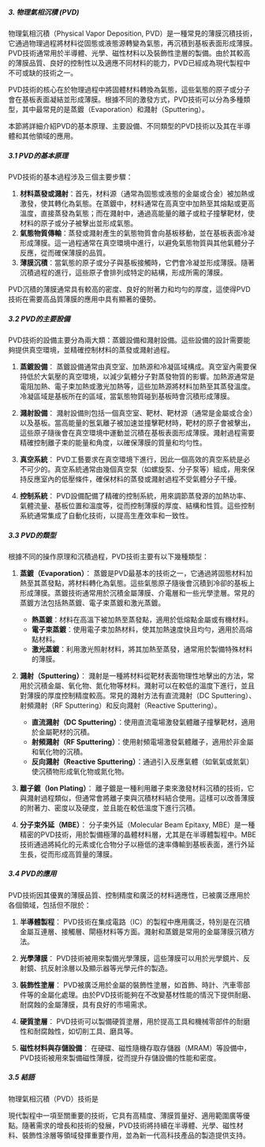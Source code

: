 ##### 3. 物理氣相沉積 (PVD)

物理氣相沉積（Physical Vapor Deposition, PVD）是一種常見的薄膜沉積技術，它通過物理過程將材料從固態或液態源轉變為氣態，再沉積到基板表面形成薄膜。PVD技術通常用於半導體、光學、磁性材料以及裝飾性塗層的製備。由於其較高的薄膜品質、良好的控制性以及適應不同材料的能力，PVD已經成為現代製程中不可或缺的技術之一。

PVD技術的核心在於物理過程中將固體材料轉換為氣態，這些氣態的原子或分子會在基板表面凝結並形成薄膜。根據不同的激發方式，PVD技術可以分為多種類型，其中最常見的是蒸鍍（Evaporation）和濺射（Sputtering）。

本節將詳細介紹PVD的基本原理、主要設備、不同類型的PVD技術以及其在半導體和其他領域的應用。

##### 3.1 PVD的基本原理

PVD技術的基本過程涉及三個主要步驟：
1. **材料蒸發或濺射**：首先，材料源（通常為固態或液態的金屬或合金）被加熱或激發，使其轉化為氣態。在蒸鍍中，材料通常在高真空中加熱至其熔點或更高溫度，直接蒸發為氣態；而在濺射中，通過高能量的離子或粒子撞擊靶材，使材料的原子或分子被擊出並形成氣態。
2. **氣態物質傳輸**：蒸發或濺射產生的氣態物質會向基板移動，並在基板表面冷凝形成薄膜。這一過程通常在真空環境中進行，以避免氣態物質與其他氣體分子反應，從而確保薄膜的品質。
3. **薄膜沉積**：當氣態的原子或分子與基板接觸時，它們會冷凝並形成薄膜。隨著沉積過程的進行，這些原子會排列成特定的結構，形成所需的薄膜。

PVD沉積的薄膜通常具有較高的密度、良好的附著力和均勻的厚度，這使得PVD技術在需要高品質薄膜的應用中具有顯著的優勢。

##### 3.2 PVD的主要設備

PVD技術的設備主要分為兩大類：蒸鍍設備和濺射設備。這些設備的設計需要能夠提供真空環境，並精確控制材料的蒸發或濺射過程。

1. **蒸鍍設備**：
   蒸鍍設備通常由真空室、加熱源和冷凝區域構成。真空室內需要保持低於大氣壓的真空環境，以減少氣體分子對蒸發物質的影響。加熱源通常是電阻加熱、電子束加熱或激光加熱等，這些加熱源將材料加熱至其蒸發溫度。冷凝區域是基板所在的區域，當氣態物質碰到基板時會沉積形成薄膜。

2. **濺射設備**：
   濺射設備則包括一個真空室、靶材、靶材源（通常是金屬或合金）以及基板。當高能量的氬氣離子被加速並撞擊靶材時，靶材的原子會被擊出，這些原子隨後會在真空環境中運動並沉積在基板表面形成薄膜。濺射過程需要精確控制離子束的能量和角度，以確保薄膜的質量和均勻性。

3. **真空系統**：
   PVD工藝要求在真空環境下進行，因此一個高效的真空系統是必不可少的。真空系統通常由幾個真空泵（如螺旋泵、分子泵等）組成，用來保持反應室內的低壓條件，確保材料的蒸發或濺射過程不受氣體分子干擾。

4. **控制系統**：
   PVD設備配備了精確的控制系統，用來調節蒸發源的加熱功率、氣體流量、基板位置和溫度等，從而控制薄膜的厚度、結構和性質。這些控制系統通常集成了自動化技術，以提高生產效率和一致性。

##### 3.3 PVD的類型

根據不同的操作原理和沉積過程，PVD技術主要有以下幾種類型：

1. **蒸鍍（Evaporation）**：
   蒸鍍是PVD最基本的技術之一，它通過將固態材料加熱至其蒸發點，將材料轉化為氣態。這些氣態原子隨後會沉積到冷卻的基板上形成薄膜。蒸鍍技術通常用於沉積金屬薄膜、介電層和一些光學塗層。常見的蒸鍍方法包括熱蒸鍍、電子束蒸鍍和激光蒸鍍。

   - **熱蒸鍍**：材料在高溫下被加熱至蒸發點，適用於低熔點金屬或有機材料。
   - **電子束蒸鍍**：使用電子束加熱材料，使其加熱速度快且均勻，適用於高熔點材料。
   - **激光蒸鍍**：利用激光照射材料，將其加熱至蒸發，通常用於製備特殊材料的薄膜。

2. **濺射（Sputtering）**：
   濺射是一種將材料從靶材表面物理性地擊出的方法，常用於沉積金屬、氧化物、氮化物等材料。濺射可以在較低的溫度下進行，並且對薄膜的厚度控制精度較高。常見的濺射方法有直流濺射（DC Sputtering）、射頻濺射（RF Sputtering）和反向濺射（Reactive Sputtering）。

   - **直流濺射（DC Sputtering）**：使用直流電場激發氣體離子撞擊靶材，適用於金屬靶材的沉積。
   - **射頻濺射（RF Sputtering）**：使用射頻電場激發氣體離子，適用於非金屬和氧化物的沉積。
   - **反向濺射（Reactive Sputtering）**：通過引入反應氣體（如氧氣或氮氣）使沉積物形成氧化物或氮化物。

3. **離子鍍（Ion Plating）**：
   離子鍍是一種利用離子束來激發材料沉積的技術，它與濺射過程類似，但通常會將離子束與沉積材料結合使用。這樣可以改善薄膜的附著力、密度以及硬度，並且能在較低溫度下進行沉積。

4. **分子束外延（MBE）**：
   分子束外延（Molecular Beam Epitaxy, MBE）是一種精密的PVD技術，用於製備極薄的晶體材料層，尤其是在半導體製程中。MBE技術通過將純化的元素或化合物分子以極低的速率傳輸到基板表面，進行外延生長，從而形成高質量的薄膜。

##### 3.4 PVD的應用

PVD技術因其優異的薄膜品質、控制精度和廣泛的材料適應性，已被廣泛應用於各個領域，包括但不限於：

1. **半導體製程**：
   PVD技術在集成電路（IC）的製程中應用廣泛，特別是在沉積金屬互連層、接觸層、閘極材料等方面。濺射和蒸鍍是常用的金屬薄膜沉積方法。

2. **光學薄膜**：
   PVD技術被用來製備光學薄膜，這些薄膜可以用於光學鏡片、反射鏡、抗反射涂層以及顯示器等光學元件的製造。

3. **裝飾性塗層**：
   PVD被廣泛用於金屬的裝飾性塗層，如首飾、時計、汽車零部件等的金屬化處理。由於PVD技術能夠在不改變基材性能的情況下提供耐磨、耐腐蝕的金屬薄膜，具有良好的市場需求。

4. **硬質塗層**：
   PVD技術可以製備硬質塗層，用於提高工具和機械零部件的耐磨性和耐腐蝕性，如切削工具、磨具等。

5. **磁性材料與存儲設備**：
   在硬碟、磁性隨機存取存儲器（MRAM）等設備中，PVD技術被用來製備磁性薄膜，從而提升存儲設備的性能和密度。

##### 3.5 結語

物理氣相沉積（PVD）技術是

現代製程中一項至關重要的技術，它具有高精度、薄膜質量好、適用範圍廣等優點。隨著需求的增長和技術的發展，PVD技術將持續在半導體、光學、磁性材料、裝飾性涂層等領域發揮重要作用，並為新一代高科技產品的製造提供支持。